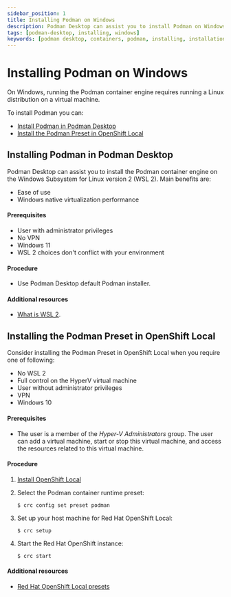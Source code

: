 ```yaml
---
sidebar_position: 1
title: Installing Podman on Windows
description: Podman Desktop can assist you to install Podman on Windows.
tags: [podman-desktop, installing, windows]
keywords: [podman desktop, containers, podman, installing, installation, windows]
---
```


# Installing Podman on Windows

On Windows, running the Podman container engine requires running a Linux distribution on a virtual machine.

To install Podman you can:

* [Install Podman in Podman Desktop](#installing-podman-in-podman-desktop)
* [Install the Podman Preset in OpenShift Local](#installing-the-podman-preset-in-openshift-local)


## Installing Podman in Podman Desktop

Podman Desktop can assist you to install the Podman container engine on the Windows Subsystem for Linux version 2 (WSL 2).
Main benefits are:

* Ease of use
* Windows native virtualization performance

#### Prerequisites

* User with administrator privileges
* No VPN
* Windows 11
* WSL 2 choices don't conflict with your environment

#### Procedure

* Use Podman Desktop default Podman installer.

#### Additional resources

* [What is WSL 2](https://learn.microsoft.com/en-us/windows/wsl/about#what-is-wsl-2).

## Installing the Podman Preset in OpenShift Local

Consider installing the Podman Preset in OpenShift Local when you require one of following:

* No WSL 2
* Full control on the HyperV virtual machine
* User without administrator privileges
* VPN
* Windows 10

#### Prerequisites

* The user is a member of the *Hyper-V Administrators* group. The user can add a virtual machine, start or stop this virtual machine, and access the resources related to this virtual machine.

#### Procedure

1. [Install OpenShift Local](https://console.redhat.com/openshift/create/local)

2. Select the Podman container runtime preset:

    ```
    $ crc config set preset podman
    ```

3. Set up your host machine for Red Hat OpenShift Local:

    ```
    $ crc setup
    ```

4. Start the Red Hat OpenShift instance:
    ```
    $ crc start
    ```

#### Additional resources

* [Red Hat OpenShift Local presets](https://access.redhat.com/documentation/en-us/red_hat_openshift_local/2.12/html/getting_started_guide/using_gsg#about-presets_gsg)
